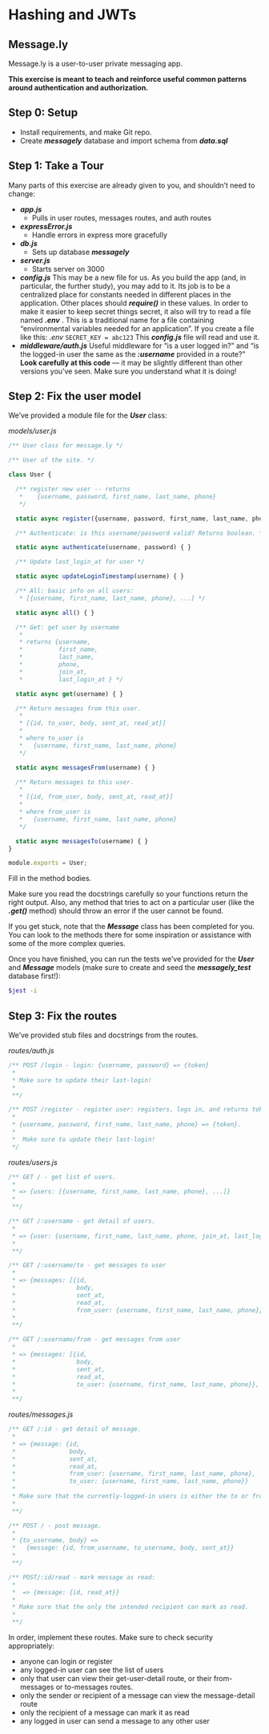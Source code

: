 # Hashing and JWTs

## **Message.ly**

Message.ly is a user-to-user private messaging app.

**This exercise is meant to teach and reinforce useful common patterns around authentication and authorization.**

## **Step 0: Setup**

* Install requirements, and make Git repo.
* Create ***messagely*** database and import schema from ***data.sql***

## **Step 1: Take a Tour**

Many parts of this exercise are already given to you, and shouldn’t need to change:

* ***app.js***
  * Pulls in user routes, messages routes, and auth routes
* ***expressError.js***
  * Handle errors in express more gracefully
* ***db.js***
  * Sets up  database
    ***messagely***
* ***server.js***
  * Starts server on 3000
* ***config.js***
  This may be a new file for us. As you build the app (and, in particular, the further study), you may add to it.
  Its job is to be a centralized place for constants needed in different places in the application. Other places should ***require()*** in these values.
  In order to make it easier to keep secret things secret, it also will try to read a file named  ***.env*** . This is a traditional name for a file containing “environmental variables needed for an application”.
  If you create a file like this:
  *.env*
  `SECRET_KEY = abc123`
  This ***config.js*** file will read and use it.
* ***middleware/auth.js***
  Useful middleware for “is a user logged in?” and “is the logged-in user the same as the ***:username*** provided in a route?”
  **Look carefully at this code** — it may be slightly different than other versions you’ve seen. Make sure you understand what it is doing!

## **Step 2: Fix the user model**

We’ve provided a module file for the ***User*** class:

*models/user.js*

```jsx
/** User class for message.ly */

/** User of the site. */

class User {

  /** register new user -- returns
   *    {username, password, first_name, last_name, phone}
   */

  static async register({username, password, first_name, last_name, phone}) { }

  /** Authenticate: is this username/password valid? Returns boolean. */

  static async authenticate(username, password) { }

  /** Update last_login_at for user */

  static async updateLoginTimestamp(username) { }

  /** All: basic info on all users:
   * [{username, first_name, last_name, phone}, ...] */

  static async all() { }

  /** Get: get user by username
   *
   * returns {username,
   *          first_name,
   *          last_name,
   *          phone,
   *          join_at,
   *          last_login_at } */

  static async get(username) { }

  /** Return messages from this user.
   *
   * [{id, to_user, body, sent_at, read_at}]
   *
   * where to_user is
   *   {username, first_name, last_name, phone}
   */

  static async messagesFrom(username) { }

  /** Return messages to this user.
   *
   * [{id, from_user, body, sent_at, read_at}]
   *
   * where from_user is
   *   {username, first_name, last_name, phone}
   */

  static async messagesTo(username) { }
}

module.exports = User;
```

Fill in the method bodies.

Make sure you read the docstrings carefully so your functions return the right output. Also, any method that tries to act on a particular user (like the ***.get()*** method) should throw an error if the user cannot be found.

If you get stuck, note that the ***Message*** class has been completed for you. You can look to the methods there for some inspiration or assistance with some of the more complex queries.

Once you have finished, you can run the tests we’ve provided for the ***User*** and ***Message*** models (make sure to create and seed the ***messagely_test*** database first!):

```bash
$jest -i
```

## **Step 3: Fix the routes**

We’ve provided stub files and docstrings from the routes.

*routes/auth.js*

```jsx
/** POST /login - login: {username, password} => {token}
 *
 * Make sure to update their last-login!
 *
 **/

/** POST /register - register user: registers, logs in, and returns token.
 *
 * {username, password, first_name, last_name, phone} => {token}.
 *
 *  Make sure to update their last-login!
 */
```

*routes/users.js*

```jsx
/** GET / - get list of users.
 *
 * => {users: [{username, first_name, last_name, phone}, ...]}
 *
 **/

/** GET /:username - get detail of users.
 *
 * => {user: {username, first_name, last_name, phone, join_at, last_login_at}}
 *
 **/

/** GET /:username/to - get messages to user
 *
 * => {messages: [{id,
 *                 body,
 *                 sent_at,
 *                 read_at,
 *                 from_user: {username, first_name, last_name, phone}}, ...]}
 *
 **/

/** GET /:username/from - get messages from user
 *
 * => {messages: [{id,
 *                 body,
 *                 sent_at,
 *                 read_at,
 *                 to_user: {username, first_name, last_name, phone}}, ...]}
 *
 **/
```

*routes/messages.js*

```jsx
/** GET /:id - get detail of message.
 *
 * => {message: {id,
 *               body,
 *               sent_at,
 *               read_at,
 *               from_user: {username, first_name, last_name, phone},
 *               to_user: {username, first_name, last_name, phone}}
 *
 * Make sure that the currently-logged-in users is either the to or from user.
 *
 **/

/** POST / - post message.
 *
 * {to_username, body} =>
 *   {message: {id, from_username, to_username, body, sent_at}}
 *
 **/

/** POST/:id/read - mark message as read:
 *
 *  => {message: {id, read_at}}
 *
 * Make sure that the only the intended recipient can mark as read.
 *
 **/
```

In order, implement these routes. Make sure to check security appropriately:

* anyone can login or register
* any logged-in user can see the list of users
* only that user can view their get-user-detail route, or their from-messages or to-messages routes.
* only the sender or recipient of a message can view the message-detail route
* only the recipient of a message can mark it as read
* any logged in user can send a message to any other user
